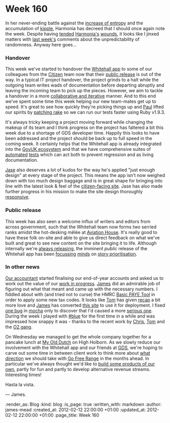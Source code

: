 Week 160
========

In her never-ending battle against the [increase of entropy][video about time] and the accumulation of [kipple][definition of kipple], Harmonia has decreed that I should once again note the week. Despite having [tended][Harmonia issue 10] [Harmonia's][Harmonia issue 4] [wounds][Harmonia issue 6], it looks like I jinxed matters with [last week's][Week 159] comments about the unpredictability of randomness. Anyway here goes...

### Handover

This week we've started to handover the [Whitehall app][whitehall app] to some of our colleagues from the [Citizen][GovUK] team now that their [public release][citizen beta release] is out of the way. In a typical IT project handover, the project grinds to a halt while the outgoing team writes wads of documentation before departing abruptly and leaving the incoming team to pick up the pieces. However, we aim to tackle a handover in a more [collaborative and iterative][Agile Manifesto] manner. And to this end we've spent some time this week helping our new team-mates get up to speed. It's great to see how quickly they're picking things up and [Paul][Paul Battley] lifted our spirits by [patching rake][rake patch] so we can run our tests faster using Ruby v1.9.3.

It's always tricky keeping a project moving forward while changing the makeup of its team and I think progress on the project has faltered a bit this week due to a shortage of GDS developer time. Happily this looks to have been addressed and the project should be back up to full speed in the coming week. It certainly helps that the Whitehall app is already integrated into the [GovUK ecosystem][] and that we have comprehensive suites of [automated][Whitehall tests] [tests][Whitehall features] which can act both to prevent regression and as living documentation.

[Jase][Jason Cale] also deserves a lot of kudos for the way he's applied "just enough design" at every stage of the project. This means the app isn't now weighed down with too much design baggage and is in great shape for bringing into line with the latest look & feel of the [citizen-facing site][GovUK]. Jase has also made further progress in his mission to make the site design thoroughly [responsive][Responsive design].

### Public release

This week has also seen a welcome influx of writers and editors from across government, such that the Whitehall team now forms _two_ serried ranks amidst the hot-desking mêlée at [Aviation House][]. It's really good to have these folk on-site and able to give us direct feedback on what we've built and great to see new content on the site bringing it to life. Although internally we're [always releasing][Continuous Deployment], the imminent _public_ release of the Whitehall app has been [focussing][Pete Herlihy] [minds][Neil Williams] on [story prioritisation][Whitehall Pivotal].

### In other news

[Our accountant][3CA] started finalising our end-of-year accounts and asked us to work out the value of our [work in progress][Accountancy WIP]. [James][James Adam] did an admirable job of figuring out what that meant and came up with the necessary numbers. I fiddled about with (and tried not to curse) the HMRC [Basic PAYE Tool][HMRC BPT] in order to apply some new tax codes. It looks like [Tom][Tom Ward] has given [recap][Recap repos] a bit more love and [James][James Adam] has converted [this site][GFR] to use it for deployment. I fixed [one bug][Mocha issue 52] in [mocha][Mocha repos] only to discover that I'd caused a more [serious one][Mocha issue 65]. During the week I played with [#blue][Hashblue] for the first time in a while and was impressed how snappy it was - thanks to the recent work by [Chris][Chris Roos], [Tom][Tom Ward] and the [O2 gang][O2 labs].

On Wednesday we managed to get the whole company together for a pancake lunch at [My Old Dutch][] on High Holborn. As we slowly reduce our involvement with the Whitehall app and our friends at [GDS][], we're hoping to carve out some time in between client work to think more about [what direction][GFR how and why] we should take with [Go Free Range][GFR] in the months ahead. In particular we've always thought we'd like to [build some products of our own][GFR whats next], partly for fun and partly to develop alternative revenue streams. Interesting times!

Hasta la vista.

&mdash; James.

[video about time]: http://www.youtube.com/watch?v=9R1OX4fZqKY
[definition of kipple]: http://www.urbandictionary.com/define.php?term=kipple
[Week 159]: /week-159
[Harmonia issue 10]: https://github.com/freerange/harmonia/issues/10
[Harmonia issue 4]: https://github.com/freerange/harmonia/issues/4
[Harmonia issue 6]: https://github.com/freerange/harmonia/issues/6
[whitehall app]: http://digital.cabinetoffice.gov.uk/2011/08/24/government-corporate-websites-in-eye-popping-3d/
[GovUK]: http://gov.uk
[citizen beta release]: http://digital.cabinetoffice.gov.uk/2012/01/31/beta/
[Paul Battley]: http://po-ru.com/
[rake patch]: https://github.com/alphagov/whitehall/commit/77f10d4e062a1cfbc24a0f918ed516676ec3a4f5
[Aviation House]: http://en.wikipedia.org/wiki/Kingsway_(London)#Buildings
[Pete Herlihy]: https://twitter.com/#!/yahoo_pete
[Neil Williams]: https://twitter.com/#!/neillyneil
[GDS]: http://digital.cabinetoffice.gov.uk/
[Agile Manifesto]: http://agilemanifesto.org/
[GovUK ecosystem]: http://github.com/alphagov/
[Whitehall tests]: https://github.com/alphagov/whitehall/tree/master/test
[Whitehall features]: https://github.com/alphagov/whitehall/tree/master/features
[Jason Cale]: /jason-cale
[Responsive design]: http://www.alistapart.com/articles/responsive-web-design/
[Continuous Deployment]: http://www.startuplessonslearned.com/search/label/continuous%20deployment
[Whitehall Pivotal]: https://www.pivotaltracker.com/projects/367813
[GFR]: /
[GFR whats next]: /week-153#whats-next
[GFR how and why]: /week-154#how-and-why
[James Adam]: /james-adam
[Tom Ward]: /tom-ward
[Chris Roos]: /chris-roos
[O2 labs]: http://o2labs.co.uk/
[Recap repos]: https://github.com/freerange/recap
[Mocha issue 52]: https://github.com/freerange/mocha/issues/52
[Mocha issue 65]: https://github.com/freerange/mocha/issues/65
[Mocha repos]: http://github.com/freerange/mocha
[Hashblue]: http://hashblue.com
[My Old Dutch]: http://www.myolddutch.com/
[3CA]: http://www.3ca.co.uk/
[Accountancy WIP]: http://www.3caonline.com/2011/01/work-in-progress/
[HMRC]: http://www.hmrc.gov.uk/
[HMRC BPT]: http://www.hmrc.gov.uk/paye/tools/basic-paye-tools.htm

:render_as: Blog
:kind: blog
:is_page: true
:written_with: markdown
:author: james-mead
:created_at: 2012-02-12 22:00:00 +01:00
:updated_at: 2012-02-12 22:00:00 +01:00
:page_title: Week 160
